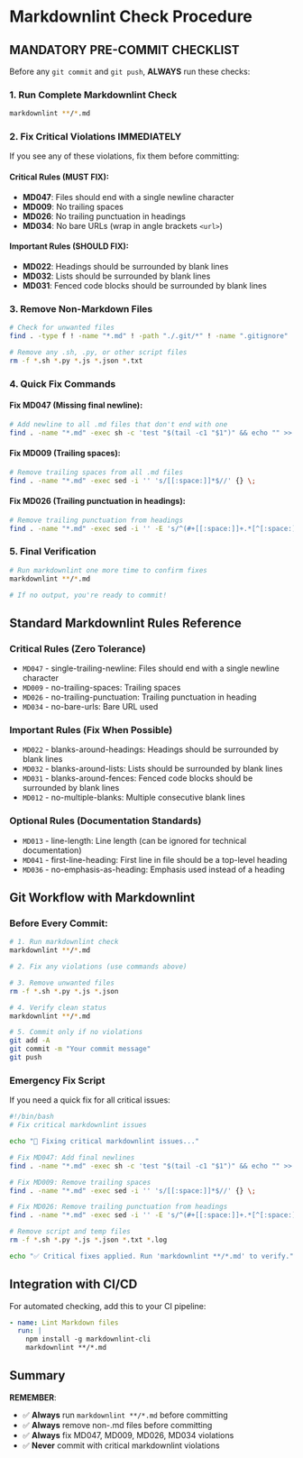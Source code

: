 # Markdownlint Check Procedure

## **MANDATORY PRE-COMMIT CHECKLIST**

Before any `git commit` and `git push`, **ALWAYS** run these checks:

### **1. Run Complete Markdownlint Check**
```bash
markdownlint **/*.md
```

### **2. Fix Critical Violations IMMEDIATELY**
If you see any of these violations, fix them before committing:

#### **Critical Rules (MUST FIX):**
- **MD047**: Files should end with a single newline character
- **MD009**: No trailing spaces
- **MD026**: No trailing punctuation in headings
- **MD034**: No bare URLs (wrap in angle brackets `<url>`)

#### **Important Rules (SHOULD FIX):**
- **MD022**: Headings should be surrounded by blank lines
- **MD032**: Lists should be surrounded by blank lines
- **MD031**: Fenced code blocks should be surrounded by blank lines

### **3. Remove Non-Markdown Files**
```bash
# Check for unwanted files
find . -type f ! -name "*.md" ! -path "./.git/*" ! -name ".gitignore"

# Remove any .sh, .py, or other script files
rm -f *.sh *.py *.js *.json *.txt
```

### **4. Quick Fix Commands**

#### **Fix MD047 (Missing final newline):**
```bash
# Add newline to all .md files that don't end with one
find . -name "*.md" -exec sh -c 'test "$(tail -c1 "$1")" && echo "" >> "$1"' _ {} \;
```

#### **Fix MD009 (Trailing spaces):**
```bash
# Remove trailing spaces from all .md files
find . -name "*.md" -exec sed -i '' 's/[[:space:]]*$//' {} \;
```

#### **Fix MD026 (Trailing punctuation in headings):**
```bash
# Remove trailing punctuation from headings
find . -name "*.md" -exec sed -i '' -E 's/^(#+[[:space:]]+.*[^[:space:]])[.!?:;]+[[:space:]]*$/\1/' {} \;
```

### **5. Final Verification**
```bash
# Run markdownlint one more time to confirm fixes
markdownlint **/*.md

# If no output, you're ready to commit!
```

## **Standard Markdownlint Rules Reference**

### **Critical Rules (Zero Tolerance)**
- `MD047` - single-trailing-newline: Files should end with a single newline character
- `MD009` - no-trailing-spaces: Trailing spaces
- `MD026` - no-trailing-punctuation: Trailing punctuation in heading
- `MD034` - no-bare-urls: Bare URL used

### **Important Rules (Fix When Possible)**
- `MD022` - blanks-around-headings: Headings should be surrounded by blank lines
- `MD032` - blanks-around-lists: Lists should be surrounded by blank lines
- `MD031` - blanks-around-fences: Fenced code blocks should be surrounded by blank lines
- `MD012` - no-multiple-blanks: Multiple consecutive blank lines

### **Optional Rules (Documentation Standards)**
- `MD013` - line-length: Line length (can be ignored for technical documentation)
- `MD041` - first-line-heading: First line in file should be a top-level heading
- `MD036` - no-emphasis-as-heading: Emphasis used instead of a heading

## **Git Workflow with Markdownlint**

### **Before Every Commit:**
```bash
# 1. Run markdownlint check
markdownlint **/*.md

# 2. Fix any violations (use commands above)

# 3. Remove unwanted files
rm -f *.sh *.py *.js *.json

# 4. Verify clean status
markdownlint **/*.md

# 5. Commit only if no violations
git add -A
git commit -m "Your commit message"
git push
```

### **Emergency Fix Script**
If you need a quick fix for all critical issues:

```bash
#!/bin/bash
# Fix critical markdownlint issues

echo "🔧 Fixing critical markdownlint issues..."

# Fix MD047: Add final newlines
find . -name "*.md" -exec sh -c 'test "$(tail -c1 "$1")" && echo "" >> "$1"' _ {} \;

# Fix MD009: Remove trailing spaces
find . -name "*.md" -exec sed -i '' 's/[[:space:]]*$//' {} \;

# Fix MD026: Remove trailing punctuation from headings
find . -name "*.md" -exec sed -i '' -E 's/^(#+[[:space:]]+.*[^[:space:]])[.!?:;]+[[:space:]]*$/\1/' {} \;

# Remove script and temp files
rm -f *.sh *.py *.js *.json *.txt *.log

echo "✅ Critical fixes applied. Run 'markdownlint **/*.md' to verify."
```

## **Integration with CI/CD**

For automated checking, add this to your CI pipeline:
```yaml
- name: Lint Markdown files
  run: |
    npm install -g markdownlint-cli
    markdownlint **/*.md
```

## **Summary**

**REMEMBER**:
- ✅ **Always** run `markdownlint **/*.md` before committing
- ✅ **Always** remove non-.md files before committing
- ✅ **Always** fix MD047, MD009, MD026, MD034 violations
- ✅ **Never** commit with critical markdownlint violations
